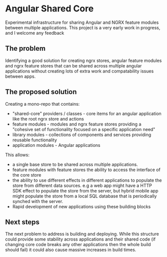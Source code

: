 # Angular Shared Core
Experimental infrastructure for sharing Angular and NGRX feature modules between multiple applications. This project is a very early work in progress, and I welcome any feedback

## The problem
Identifying a good solution for creating ngrx stores, angular feature modules and ngrx feature stores that can be shared across multiple angular applications without creating lots of extra work and compatability issues between apps.

## The proposed solution

Creating a mono-repo that contains:
 - "shared-core" providers / classes - core items for an angular application like the root ngrx store and actions
 - feature modules - modules and ngrx feature stores providing a "cohesive set of functionality focused on a specific application need"
 - library modules - collections of components and services providing reusable functionality
 - application modules - Angular applications

This allows:
 - a single base store to be shared across multiple applications.
 - feature modules with feature stores the ability to access the interface of the core store
 - the ability to use different effects in different applications to populate the store from different data sources. e.g a web app might have a HTTP SDK effect to populate the store from the server, but hybrid mobile app might populate the store from a local SQL database that is periodically synched with the server.
 - Rapid development of new applications using these building blocks
 
## Next steps
The next problem to address is building and deploying. While this structure could provide some stability across applications and their shared code (if changing core code breaks any other applications then the whole build should fail) it could also cause massive increases in build times.
